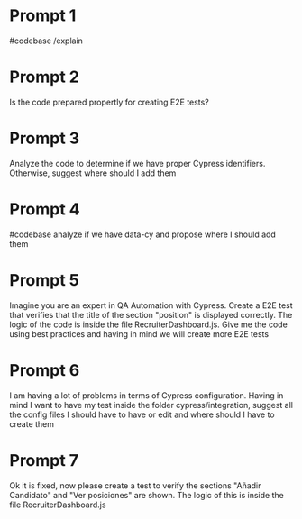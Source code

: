 # Prompt 1

#codebase /explain

# Prompt 2

Is the code prepared propertly for creating E2E tests?

# Prompt 3

Analyze the code to determine if we have proper Cypress identifiers. Otherwise, suggest where should I add them

# Prompt 4

#codebase analyze if we have data-cy and propose where I should add them

# Prompt 5

Imagine you are an expert in QA Automation with Cypress. Create a E2E test that verifies that the title of the section "position" is displayed correctly. The logic of the code is inside the file RecruiterDashboard.js. Give me the code using best practices and having in mind we will create more E2E tests

# Prompt 6

I am having a lot of problems in terms of Cypress configuration. Having in mind I want to have my test inside the folder cypress/integration, suggest all the config files I should have to have or edit and where should I have to create them

# Prompt 7

Ok it is fixed, now please create a test to verify the sections "Añadir Candidato" and "Ver posiciones" are shown. The logic of this is inside the file RecruiterDashboard.js